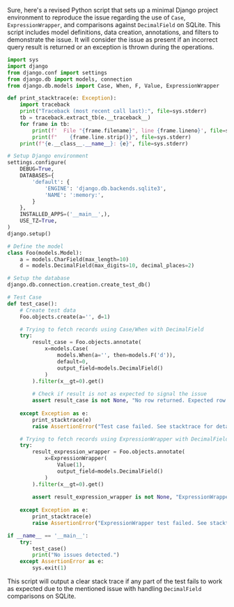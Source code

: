 Sure, here's a revised Python script that sets up a minimal Django project environment to reproduce the issue regarding the use of `Case`, `ExpressionWrapper`, and comparisons against `DecimalField` on SQLite. This script includes model definitions, data creation, annotations, and filters to demonstrate the issue. It will consider the issue as present if an incorrect query result is returned or an exception is thrown during the operations.

```python
import sys
import django
from django.conf import settings
from django.db import models, connection
from django.db.models import Case, When, F, Value, ExpressionWrapper

def print_stacktrace(e: Exception):
    import traceback
    print("Traceback (most recent call last):", file=sys.stderr)
    tb = traceback.extract_tb(e.__traceback__)
    for frame in tb:
        print(f'  File "{frame.filename}", line {frame.lineno}', file=sys.stderr)
        print(f"    {frame.line.strip()}", file=sys.stderr)
    print(f"{e.__class__.__name__}: {e}", file=sys.stderr)

# Setup Django environment
settings.configure(
    DEBUG=True,
    DATABASES={
        'default': {
            'ENGINE': 'django.db.backends.sqlite3',
            'NAME': ':memory:',
        }
    },
    INSTALLED_APPS=('__main__',),
    USE_TZ=True,
)
django.setup()

# Define the model
class Foo(models.Model):
    a = models.CharField(max_length=10)
    d = models.DecimalField(max_digits=10, decimal_places=2)

# Setup the database
django.db.connection.creation.create_test_db()

# Test Case
def test_case():
    # Create test data
    Foo.objects.create(a='', d=1)

    # Trying to fetch records using Case/When with DecimalField
    try:
        result_case = Foo.objects.annotate(
            x=models.Case(
                models.When(a='', then=models.F('d')),
                default=0,
                output_field=models.DecimalField()
            )
        ).filter(x__gt=0).get()
        
        # Check if result is not as expected to signal the issue
        assert result_case is not None, "No row returned. Expected row with d > 0"
    
    except Exception as e:
        print_stacktrace(e)
        raise AssertionError("Test case failed. See stacktrace for details.")

    # Trying to fetch records using ExpressionWrapper with DecimalField
    try:
        result_expression_wrapper = Foo.objects.annotate(
            x=ExpressionWrapper(
                Value(1),
                output_field=models.DecimalField()
            )
        ).filter(x__gt=0).get()
    
        assert result_expression_wrapper is not None, "ExpressionWrapper test failed. No row returned."
        
    except Exception as e:
        print_stacktrace(e)
        raise AssertionError("ExpressionWrapper test failed. See stacktrace for details.")

if __name__ == '__main__':
    try:
        test_case()
        print("No issues detected.")
    except AssertionError as e:
        sys.exit(1)
```

This script will output a clear stack trace if any part of the test fails to work as expected due to the mentioned issue with handling `DecimalField` comparisons on SQLite.
